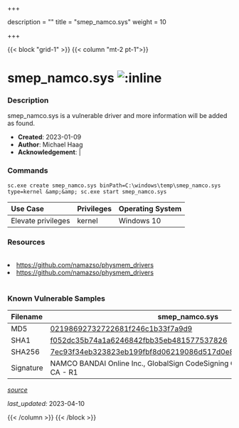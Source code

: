+++

description = ""
title = "smep_namco.sys"
weight = 10

+++


{{< block "grid-1" >}}
{{< column "mt-2 pt-1">}}


# smep_namco.sys ![:inline](/images/twitter_verified.png) 


### Description

smep_namco.sys is a vulnerable driver and more information will be added as found.

- **Created**: 2023-01-09
- **Author**: Michael Haag
- **Acknowledgement**:  | [](https://twitter.com/)

### Commands

```
sc.exe create smep_namco.sys binPath=C:\windows\temp\smep_namco.sys type=kernel &amp;&amp; sc.exe start smep_namco.sys
```

| Use Case | Privileges | Operating System | 
|:---- | ---- | ---- |
| Elevate privileges | kernel | Windows 10 |

### Resources
<br>
<li><a href=" https://github.com/namazso/physmem_drivers"> https://github.com/namazso/physmem_drivers</a></li>
<li><a href="https://github.com/namazso/physmem_drivers">https://github.com/namazso/physmem_drivers</a></li>
<br>

### Known Vulnerable Samples

| Filename | smep_namco.sys |
|:---- | ---- | 
| MD5 | <a href="https://www.virustotal.com/gui/file/02198692732722681f246c1b33f7a9d9">02198692732722681f246c1b33f7a9d9</a> |
| SHA1 | <a href="https://www.virustotal.com/gui/file/f052dc35b74a1a6246842fbb35eb481577537826">f052dc35b74a1a6246842fbb35eb481577537826</a> |
| SHA256 | <a href="https://www.virustotal.com/gui/file/7ec93f34eb323823eb199fbf8d06219086d517d0e8f4b9e348d7afd41ec9fd5d">7ec93f34eb323823eb199fbf8d06219086d517d0e8f4b9e348d7afd41ec9fd5d</a> |
| Signature | NAMCO BANDAI Online Inc., GlobalSign CodeSigning CA - G2, GlobalSign Root CA - R1   |


[*source*](https://github.com/magicsword-io/LOLDrivers/tree/main/yaml/smep_namco.yaml)

*last_updated:* 2023-04-10








{{< /column >}}
{{< /block >}}
